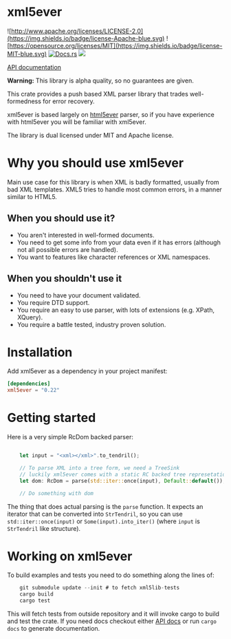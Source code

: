 # xml5ever

![http://www.apache.org/licenses/LICENSE-2.0](https://img.shields.io/badge/license-Apache-blue.svg) ![https://opensource.org/licenses/MIT](https://img.shields.io/badge/license-MIT-blue.svg)
[![Docs.rs](https://docs.rs/xml5ever/badge.svg)](https://docs.rs/xml5ever)
[![](https://img.shields.io/crates/v/xml5ever.svg)](https://crates.io/crates/xml5ever)

[API documentation](https://docs.rs/xml5ever)

**Warning:** This library is alpha quality, so no guarantees are given.

This crate provides a push based XML parser library that trades well-formedness for error recovery.

xml5ever is based largely on [html5ever](https://github.com/servo/html5ever) parser, so if you have experience with html5ever you will be familiar with xml5ever.

The library is dual licensed under MIT and Apache license.

# Why you should use xml5ever

Main use case for this library is when XML is badly formatted, usually from bad XML
templates. XML5 tries to handle most common errors, in a manner similar to HTML5.

## When you should use it?

  - You aren't interested in well-formed documents.
  - You need to get some info from your data even if it has errors (although not all possible errors are handled).
  - You want to features like character references or XML namespaces.

## When you shouldn't use it

  - You need to have your document validated.
  - You require DTD support.
  - You require an easy to use parser, with lots of extensions (e.g. XPath, XQuery).
  - You require a battle tested, industry proven solution.

# Installation

Add xml5ever as a dependency in your project manifest:

```toml
[dependencies]
xml5ever = "0.22"
```

# Getting started

Here is a very simple RcDom backed parser:

```rust

    let input = "<xml></xml>".to_tendril();

    // To parse XML into a tree form, we need a TreeSink
    // luckily xml5ever comes with a static RC backed tree represetation.
    let dom: RcDom = parse(std::iter::once(input), Default::default());

    // Do something with dom

```
The thing that does actual parsing is the `parse` function. It expects an iterator that can be converted into `StrTendril`, so you can use `std::iter::once(input)` or  `Some(input).into_iter()` (where `input` is `StrTendril` like structure).

# Working on xml5ever

To build examples and tests you need to do something along the lines of:

```rust
    git submodule update --init # to fetch xml5lib-tests
    cargo build
    cargo test
```

This will fetch tests from outside repository and it will invoke cargo to
build and test the crate. If you need docs checkout either [API docs](https://docs.rs/xml5ever) or run `cargo docs`
to generate documentation.
